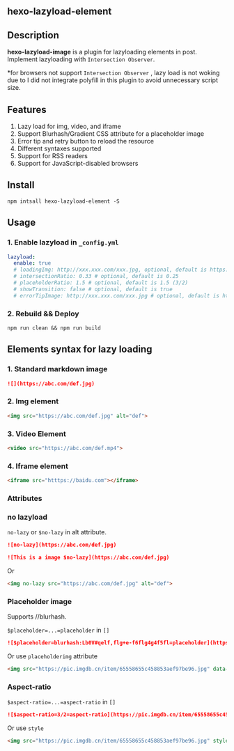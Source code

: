 ## hexo-lazyload-element

## Description

**hexo-lazyload-image** is a plugin for lazyloading elements in post. Implement lazyloading with `Intersection Observer`.

\*for browsers not support `Intersection Observer` , lazy load is not woking due to I did not integrate polyfill in this plugin to avoid unnecessary script size.

## Features

1. Lazy load for img, video, and iframe
2. Support Blurhash/Gradient CSS attribute for a placeholder image
3. Error tip and retry button to reload the resource
4. Different syntaxes supported
5. Support for RSS readers
6. Support for JavaScript-disabled browsers

## Install

```
npm intsall hexo-lazyload-element -S
```

## Usage

### 1. Enable lazyload in `_config.yml`

```yml _config.yml
lazyload:
  enable: true
  # loadingImg: http://xxx.xxx.com/xxx.jpg, optional, default is https://i.loli.wiki/public/240201/loading.svg
  # intersectionRatio: 0.33 # optional, default is 0.25
  # placeholderRatio: 1.5 # optional, default is 1.5 (3/2)
  #	showTransition: false # optional, default is true
  #	errorTipImage: http://xxx.xxx.com/xxx.jpg # optional, default is https://i.loli.wiki/public/240201/error-tip.svg
```

### 2. Rebuild && Deploy

```
npm run clean && npm run build
```

## Elements syntax for lazy loading

### 1. Standard markdown image

```markdown
![](https://abc.com/def.jpg)
```

### 2. Img element

```markdown
<img src="https://abc.com/def.jpg" alt="def">
```

### 3. Video Element

```markdown
<video src="https://abc.com/def.mp4">
```

### 4. Iframe element

```markdown
<iframe src="htttps://baidu.com"></iframe>
```

### Attributes

### no lazyload

`no-lazy` or `$no-lazy` in alt attribute.

```markdown
![no-lazy](https://abc.com/def.jpg)
```

```markdown
![This is a image $no-lazy](https://abc.com/def.jpg)
```

Or

```markdown
<img no-lazy src="https://abc.com/def.jpg" alt="def">
```

### Placeholder image

Supports <url>/<gradient>/blurhash.

`$placeholder=...=placeholder` in `[]`

```markdown
![$placeholder=blurhash:Lb0V#qelf,flg+e-f6flg4g4f5fl=placeholder](https://pic.imgdb.cn/item/65558655c458853aef97be96.jpg)
```

Or use `placeholderimg` attribute

```markdown
<img src="https://pic.imgdb.cn/item/65558655c458853aef97be96.jpg" data-placeholderimg="blurhash:Lb0V#qelf,flg+e-f6flg4g4f5fl">
```

### Aspect-ratio

`$aspect-ratio=...=aspect-ratio` in `[]`

```markdown
![$aspect-ratio=3/2=aspect-ratio](https://pic.imgdb.cn/item/65558655c458853aef97be96.jpg)
```

Or use `style`

```markdown
<img src="https://pic.imgdb.cn/item/65558655c458853aef97be96.jpg" style="aspect-ratio: 3/2">
```
